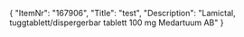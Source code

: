{
  "ItemNr": "167906",
  "Title": "test",
  "Description": "Lamictal, tuggtablett/dispergerbar tablett 100 mg Medartuum AB"
}
